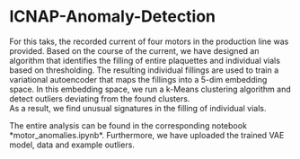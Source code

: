 # ICNAP-Anomaly-Detection

For this taks, the recorded current of four motors in the production line was provided. Based on the course of the current, we have designed an algorithm that identifies the filling of entire plaquettes and individual vials based on thresholding. The resulting individual fillings are used to train a variational autoencoder that maps the fillings into a 5-dim embedding space. In this embedding space, we run a k-Means clustering algorithm and detect outliers deviating from the found clusters.<br>
As a result, we find unusual signatures in the filling of individual vials.

<p>The entire analysis can be found in the corresponding notebook *motor_anomalies.ipynb*. Furthermore, we have uploaded the trained VAE model, data and example outliers.</p>


